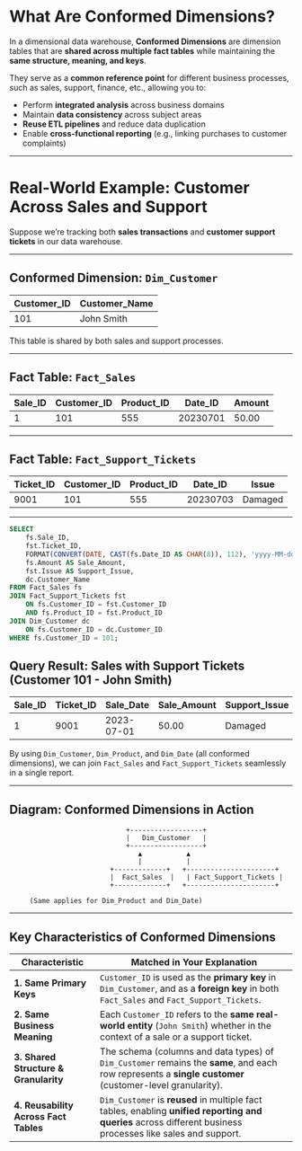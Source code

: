 #  What Are Conformed Dimensions?

In a dimensional data warehouse, **Conformed Dimensions** are dimension tables that are **shared across multiple fact tables** while maintaining the **same structure, meaning, and keys**.

They serve as a **common reference point** for different business processes, such as sales, support, finance, etc., allowing you to:

- Perform **integrated analysis** across business domains  
- Maintain **data consistency** across subject areas  
- **Reuse ETL pipelines** and reduce data duplication  
- Enable **cross-functional reporting** (e.g., linking purchases to customer complaints)

---
#  Real-World Example: Customer Across Sales and Support

Suppose we’re tracking both **sales transactions** and **customer support tickets** in our data warehouse.

---

##  Conformed Dimension: `Dim_Customer`

| Customer_ID | Customer_Name |
|-------------|---------------|
| 101         | John Smith    |

This table is shared by both sales and support processes.

---

## Fact Table: `Fact_Sales`

| Sale_ID | Customer_ID | Product_ID | Date_ID  | Amount |
|---------|-------------|------------|----------|--------|
| 1       | 101         | 555        | 20230701 | 50.00  |

---

## Fact Table: `Fact_Support_Tickets`

| Ticket_ID | Customer_ID | Product_ID | Date_ID  | Issue   |
|-----------|-------------|------------|----------|---------|
| 9001      | 101         | 555        | 20230703 | Damaged |

---
```sql
SELECT 
    fs.Sale_ID,
    fst.Ticket_ID,
    FORMAT(CONVERT(DATE, CAST(fs.Date_ID AS CHAR(8)), 112), 'yyyy-MM-dd') AS Sale_Date,
    fs.Amount AS Sale_Amount,
    fst.Issue AS Support_Issue,
    dc.Customer_Name
FROM Fact_Sales fs
JOIN Fact_Support_Tickets fst 
    ON fs.Customer_ID = fst.Customer_ID 
    AND fs.Product_ID = fst.Product_ID
JOIN Dim_Customer dc 
    ON fs.Customer_ID = dc.Customer_ID
WHERE fs.Customer_ID = 101;
```

##  Query Result: Sales with Support Tickets (Customer 101 - John Smith)

| Sale_ID | Ticket_ID | Sale_Date   | Sale_Amount | Support_Issue | Customer_Name | 
|---------|-----------|-------------|-------------|---------------|---------------|
| 1       | 9001      | 2023-07-01  | 50.00       | Damaged       | John Smith    |

By using `Dim_Customer`, `Dim_Product`, and `Dim_Date` (all conformed dimensions), we can join `Fact_Sales` and `Fact_Support_Tickets` seamlessly in a single report.

---

##  Diagram: Conformed Dimensions in Action

                                 +------------------+
                                 |   Dim_Customer   |
                                 +------------------+
                                    ▲           ▲
                                    |           |
                             +-------------+   +----------------------+
                             |  Fact_Sales  |   | Fact_Support_Tickets |
                             +-------------+   +----------------------+

         (Same applies for Dim_Product and Dim_Date)
---

##  Key Characteristics of Conformed Dimensions

| **Characteristic**                    | **Matched in Your Explanation**                                                                                                                                |
| ------------------------------------- | -------------------------------------------------------------------------------------------------------------------------------------------------------------- |
| **1. Same Primary Keys**              |  `Customer_ID` is used as the **primary key** in `Dim_Customer`, and as a **foreign key** in both `Fact_Sales` and `Fact_Support_Tickets`.                    |
| **2. Same Business Meaning**          |  Each `Customer_ID` refers to the **same real-world entity** (`John Smith`) whether in the context of a sale or a support ticket.                             |
| **3. Shared Structure & Granularity** | The schema (columns and data types) of `Dim_Customer` remains the **same**, and each row represents a **single customer** (customer-level granularity).      |
| **4. Reusability Across Fact Tables** | `Dim_Customer` is **reused** in multiple fact tables, enabling **unified reporting and queries** across different business processes like sales and support. |
